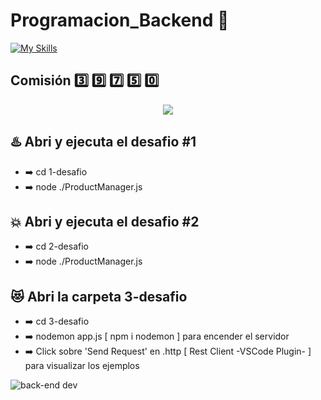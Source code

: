 # Programacion_Backend :wine_glass:

[![My Skills](https://skillicons.dev/icons?i=vscode,js,nodejs,express)](https://skillicons.dev)

## Comisión :three: :nine: :seven: :five: :zero:

<p align="center">
<img src="https://img.shields.io/badge/STATUS-EN%20DESAROLLO-green">
</p>

## :hotsprings: Abri y ejecuta el desafio #1

- :arrow_right: cd 1-desafio
- :arrow_right: node ./ProductManager.js

## :boom: Abri y ejecuta el desafio #2

- :arrow_right: cd 2-desafio
- :arrow_right: node ./ProductManager.js

## :heart_eyes_cat: Abri la carpeta 3-desafio

- :arrow_right: cd 3-desafio
- :arrow_right: nodemon app.js [ npm i nodemon ] para encender el servidor
- :arrow_right: Click sobre 'Send Request' en .http [ Rest Client -VSCode
  Plugin- ] para visualizar los ejemplos

![back-end dev](https://i.ibb.co/PCPxRz0/backend-dev.png)
